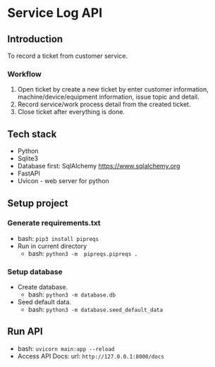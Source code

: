 # Service Log API

## Introduction
To record a ticket from customer service.

### Workflow
1. Open ticket by create a new ticket by enter customer information, machine/device/equipment information, issue topic and detail.
2. Record service/work process detail from the created ticket.
3. Close ticket after everything is done.


## Tech stack
- Python
- Sqlite3
- Database first: SqlAlchemy https://www.sqlalchemy.org
- FastAPI
- Uvicon - web server for python

## Setup project
### Generate requirements.txt
- bash: `pip3 install pipreqs`
- Run in current directory
  - bash: `python3 -m  pipreqs.pipreqs .`
### Setup database
- Create database. 
  - bash: `python3 -m database.db`
- Seed default data.
  - bash: `python3 -m database.seed_default_data`

## Run API
- bash: `uvicorn main:app --reload`
- Access API Docs: url: `http://127.0.0.1:8000/docs`